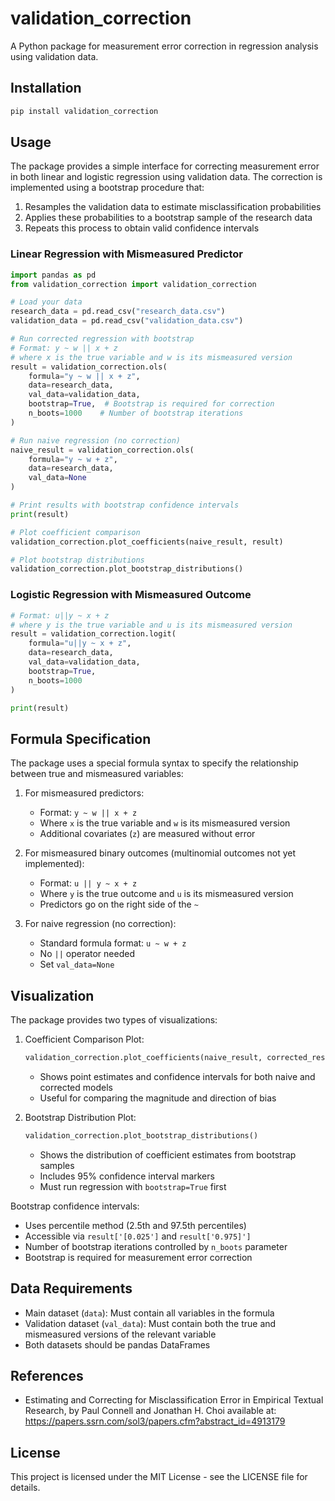 # validation_correction

A Python package for measurement error correction in regression analysis using validation data.

## Installation

```bash
pip install validation_correction
```

## Usage

The package provides a simple interface for correcting measurement error in both linear and logistic regression using validation data. The correction is implemented using a bootstrap procedure that:
1. Resamples the validation data to estimate misclassification probabilities
2. Applies these probabilities to a bootstrap sample of the research data
3. Repeats this process to obtain valid confidence intervals

### Linear Regression with Mismeasured Predictor

```python
import pandas as pd
from validation_correction import validation_correction

# Load your data
research_data = pd.read_csv("research_data.csv")
validation_data = pd.read_csv("validation_data.csv")

# Run corrected regression with bootstrap
# Format: y ~ w || x + z
# where x is the true variable and w is its mismeasured version
result = validation_correction.ols(
    formula="y ~ w || x + z",
    data=research_data,
    val_data=validation_data,
    bootstrap=True,  # Bootstrap is required for correction
    n_boots=1000    # Number of bootstrap iterations
)

# Run naive regression (no correction)
naive_result = validation_correction.ols(
    formula="y ~ w + z",
    data=research_data,
    val_data=None
)

# Print results with bootstrap confidence intervals
print(result)

# Plot coefficient comparison
validation_correction.plot_coefficients(naive_result, result)

# Plot bootstrap distributions
validation_correction.plot_bootstrap_distributions()
```

### Logistic Regression with Mismeasured Outcome

```python
# Format: u||y ~ x + z
# where y is the true variable and u is its mismeasured version
result = validation_correction.logit(
    formula="u||y ~ x + z",
    data=research_data,
    val_data=validation_data,
    bootstrap=True,
    n_boots=1000
)

print(result)
```

## Formula Specification

The package uses a special formula syntax to specify the relationship between true and mismeasured variables:

1. For mismeasured predictors:
   - Format: `y ~ w || x + z`
   - Where `x` is the true variable and `w` is its mismeasured version
   - Additional covariates (`z`) are measured without error

2. For mismeasured binary outcomes (multinomial outcomes not yet implemented):
   - Format: `u || y ~ x + z`
   - Where `y` is the true outcome and `u` is its mismeasured version
   - Predictors go on the right side of the `~`

3. For naive regression (no correction):
   - Standard formula format: `u ~ w + z`
   - No `||` operator needed
   - Set `val_data=None`

## Visualization

The package provides two types of visualizations:

1. Coefficient Comparison Plot:
   ```python
   validation_correction.plot_coefficients(naive_result, corrected_result)
   ```
   - Shows point estimates and confidence intervals for both naive and corrected models
   - Useful for comparing the magnitude and direction of bias

2. Bootstrap Distribution Plot:
   ```python
   validation_correction.plot_bootstrap_distributions()
   ```
   - Shows the distribution of coefficient estimates from bootstrap samples
   - Includes 95% confidence interval markers
   - Must run regression with `bootstrap=True` first

Bootstrap confidence intervals:
- Uses percentile method (2.5th and 97.5th percentiles)
- Accessible via `result['[0.025']` and `result['0.975]']`
- Number of bootstrap iterations controlled by `n_boots` parameter
- Bootstrap is required for measurement error correction

## Data Requirements

- Main dataset (`data`): Must contain all variables in the formula
- Validation dataset (`val_data`): Must contain both the true and mismeasured versions of the relevant variable
- Both datasets should be pandas DataFrames

## References
- Estimating and Correcting for Misclassification Error in Empirical Textual Research, by Paul Connell and Jonathan H. Choi available at: https://papers.ssrn.com/sol3/papers.cfm?abstract_id=4913179

## License

This project is licensed under the MIT License - see the LICENSE file for details.

